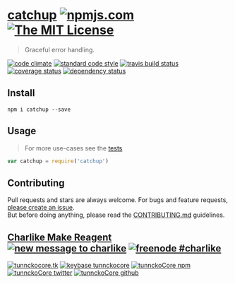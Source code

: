 # [catchup][author-www-url] [![npmjs.com][npmjs-img]][npmjs-url] [![The MIT License][license-img]][license-url] 

> Graceful error handling.

[![code climate][codeclimate-img]][codeclimate-url] [![standard code style][standard-img]][standard-url] [![travis build status][travis-img]][travis-url] [![coverage status][coveralls-img]][coveralls-url] [![dependency status][david-img]][david-url]


## Install
```
npm i catchup --save
```


## Usage
> For more use-cases see the [tests](./test.js)

```js
var catchup = require('catchup')
```


## Contributing
Pull requests and stars are always welcome. For bugs and feature requests, [please create an issue](https://github.com/tunnckoCore/catchup/issues/new).  
But before doing anything, please read the [CONTRIBUTING.md](./CONTRIBUTING.md) guidelines.


## [Charlike Make Reagent](http://j.mp/1stW47C) [![new message to charlike][new-message-img]][new-message-url] [![freenode #charlike][freenode-img]][freenode-url]

[![tunnckocore.tk][author-www-img]][author-www-url] [![keybase tunnckocore][keybase-img]][keybase-url] [![tunnckoCore npm][author-npm-img]][author-npm-url] [![tunnckoCore twitter][author-twitter-img]][author-twitter-url] [![tunnckoCore github][author-github-img]][author-github-url]


[npmjs-url]: https://www.npmjs.com/package/catchup
[npmjs-img]: https://img.shields.io/npm/v/catchup.svg?label=catchup

[license-url]: https://github.com/tunnckoCore/catchup/blob/master/LICENSE.md
[license-img]: https://img.shields.io/badge/license-MIT-blue.svg


[codeclimate-url]: https://codeclimate.com/github/tunnckoCore/catchup
[codeclimate-img]: https://img.shields.io/codeclimate/github/tunnckoCore/catchup.svg

[travis-url]: https://travis-ci.org/tunnckoCore/catchup
[travis-img]: https://img.shields.io/travis/tunnckoCore/catchup.svg

[coveralls-url]: https://coveralls.io/r/tunnckoCore/catchup
[coveralls-img]: https://img.shields.io/coveralls/tunnckoCore/catchup.svg

[david-url]: https://david-dm.org/tunnckoCore/catchup
[david-img]: https://img.shields.io/david/tunnckoCore/catchup.svg

[standard-url]: https://github.com/feross/standard
[standard-img]: https://img.shields.io/badge/code%20style-standard-brightgreen.svg


[author-www-url]: http://www.tunnckocore.tk
[author-www-img]: https://img.shields.io/badge/www-tunnckocore.tk-fe7d37.svg

[keybase-url]: https://keybase.io/tunnckocore
[keybase-img]: https://img.shields.io/badge/keybase-tunnckocore-8a7967.svg

[author-npm-url]: https://www.npmjs.com/~tunnckocore
[author-npm-img]: https://img.shields.io/badge/npm-~tunnckocore-cb3837.svg

[author-twitter-url]: https://twitter.com/tunnckoCore
[author-twitter-img]: https://img.shields.io/badge/twitter-@tunnckoCore-55acee.svg

[author-github-url]: https://github.com/tunnckoCore
[author-github-img]: https://img.shields.io/badge/github-@tunnckoCore-4183c4.svg

[freenode-url]: http://webchat.freenode.net/?channels=charlike
[freenode-img]: https://img.shields.io/badge/freenode-%23charlike-5654a4.svg

[new-message-url]: https://github.com/tunnckoCore/ama
[new-message-img]: https://img.shields.io/badge/ask%20me-anything-green.svg